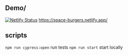 ## Demo/
[![Netlify Status](https://api.netlify.com/api/v1/badges/499524d7-3b9f-4705-aa28-3669c5402723/deploy-status)](https://app.netlify.com/sites/space-burgers/deploys) 
https://space-burgers.netlify.app/

## scripts

`npm run cypress:open` run tests
`npm run start` start locally